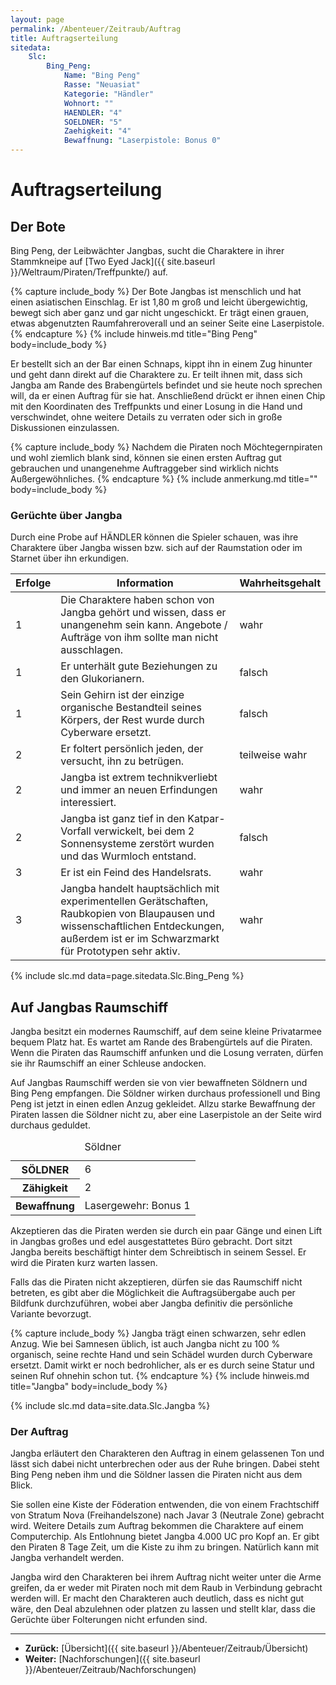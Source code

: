 ```yaml
---
layout: page
permalink: /Abenteuer/Zeitraub/Auftrag
title: Auftragserteilung
sitedata:
    Slc:
        Bing_Peng:
            Name: "Bing Peng"
            Rasse: "Neuasiat"
            Kategorie: "Händler"
            Wohnort: ""
            HAENDLER: "4"
            SOELDNER: "5"
            Zaehigkeit: "4"
            Bewaffnung: "Laserpistole: Bonus 0"
---
```


# Auftragserteilung

## Der Bote

Bing Peng, der Leibwächter Jangbas, sucht die Charaktere in ihrer Stammkneipe auf [Two Eyed Jack]({{ site.baseurl }}/Weltraum/Piraten/Treffpunkte/) auf.

{% capture include_body %}
Der Bote Jangbas ist menschlich und hat einen asiatischen Einschlag. Er ist 1,80 m groß und leicht übergewichtig, bewegt sich aber ganz und gar nicht ungeschickt. Er trägt einen grauen, etwas abgenutzten Raumfahreroverall und an seiner Seite eine Laserpistole.
{% endcapture %}
{% include hinweis.md title="Bing Peng" body=include_body %}

Er bestellt sich an der Bar einen Schnaps, kippt ihn in einem Zug hinunter und geht dann direkt auf die Charaktere zu. Er teilt ihnen mit, dass sich Jangba am Rande des Brabengürtels befindet und sie heute noch sprechen will, da er einen Auftrag für sie hat. Anschließend drückt er ihnen einen Chip mit den Koordinaten des Treffpunkts und einer Losung in die Hand und verschwindet, ohne weitere Details zu verraten oder sich in große Diskussionen einzulassen.

{% capture include_body %}
Nachdem die Piraten noch Möchtegernpiraten und wohl ziemlich blank sind, können sie einen ersten Auftrag gut gebrauchen und unangenehme Auftraggeber sind wirklich nichts Außergewöhnliches.
{% endcapture %}
{% include anmerkung.md title="" body=include_body %}

### Gerüchte über Jangba

Durch eine Probe auf HÄNDLER können die Spieler schauen, was ihre Charaktere über Jangba wissen bzw. sich auf der Raumstation oder im Starnet über ihn erkundigen.

<table>
<thead>
<tr><th>Erfolge</th><th>Information</th><th>Wahrheitsgehalt</th></tr>
</thead>
<tbody>
<tr><td>1</td><td>Die Charaktere haben schon von Jangba gehört und wissen, dass er unangenehm sein kann. Angebote / Aufträge von ihm sollte man nicht ausschlagen.</td><td>wahr</td></tr>
<tr><td>1</td><td>Er unterhält gute Beziehungen zu den Glukorianern.</td><td>falsch</td></tr>
<tr><td>1</td><td>Sein Gehirn ist der einzige organische Bestandteil seines Körpers, der Rest wurde durch Cyberware ersetzt.</td><td>falsch</td></tr>
<tr><td>2</td><td>Er foltert persönlich jeden, der versucht, ihn zu betrügen.</td><td>teilweise wahr</td></tr>
<tr><td>2</td><td>Jangba ist extrem technikverliebt und immer an neuen Erfindungen interessiert.</td><td>wahr</td></tr>
<tr><td>2</td><td>Jangba ist ganz tief in den Katpar-Vorfall verwickelt, bei dem 2 Sonnensysteme zerstört wurden und das Wurmloch entstand.</td><td>falsch</td></tr>
<tr><td>3</td><td>Er ist ein Feind des Handelsrats.</td><td>wahr</td></tr>
<tr><td>3</td><td>Jangba handelt hauptsächlich mit experimentellen Gerätschaften, Raubkopien von Blaupausen und wissenschaftlichen Entdeckungen, außerdem ist er im Schwarzmarkt für Prototypen sehr aktiv.</td><td>wahr</td></tr>
</tbody>
</table>

{% include slc.md data=page.sitedata.Slc.Bing_Peng %}

## Auf Jangbas Raumschiff

Jangba besitzt ein modernes Raumschiff, auf dem seine kleine Privatarmee bequem Platz hat. Es wartet am Rande des Brabengürtels auf die Piraten. Wenn die Piraten das Raumschiff anfunken und die Losung verraten, dürfen sie ihr Raumschiff an einer Schleuse andocken.

Auf Jangbas Raumschiff werden sie von vier bewaffneten Söldnern und Bing Peng empfangen. Die Söldner wirken durchaus professionell und Bing Peng ist jetzt in einen edlen Anzug gekleidet. Allzu starke Bewaffnung der Piraten lassen die Söldner nicht zu, aber eine Laserpistole an der Seite wird durchaus geduldet.

<table>
<caption>Söldner</caption>
<tbody>
<tr><th>SÖLDNER</th><td>6</td></tr>
<tr><th>Zähigkeit</th><td>2</td></tr>
<tr><th>Bewaffnung</th><td>Lasergewehr: Bonus 1</td></tr>
</tbody>
</table>

Akzeptieren das die Piraten werden sie durch ein paar Gänge und einen Lift in Jangbas großes und edel ausgestattetes Büro gebracht. Dort sitzt Jangba bereits beschäftigt hinter dem Schreibtisch in seinem Sessel. Er wird die Piraten kurz warten lassen.

Falls das die Piraten nicht akzeptieren, dürfen sie das Raumschiff nicht betreten, es gibt aber die Möglichkeit die Auftragsübergabe auch per Bildfunk durchzuführen, wobei aber Jangba definitiv die persönliche Variante bevorzugt.

{% capture include_body %}
Jangba trägt einen schwarzen, sehr edlen Anzug. Wie bei Samnesen üblich, ist auch Jangba nicht zu 100 % organisch, seine rechte Hand und sein Schädel wurden durch Cyberware ersetzt. Damit wirkt er noch bedrohlicher, als er es durch seine Statur und seinen Ruf ohnehin schon tut.
{% endcapture %}
{% include hinweis.md title="Jangba" body=include_body %}

{% include slc.md data=site.data.Slc.Jangba %}

### Der Auftrag

Jangba erläutert den Charakteren den Auftrag in einem gelassenen Ton und lässt sich dabei nicht unterbrechen oder aus der Ruhe bringen. Dabei steht Bing Peng neben ihm und die Söldner lassen die Piraten nicht aus dem Blick.

Sie sollen eine Kiste der Föderation entwenden, die von einem Frachtschiff von Stratum Nova (Freihandelszone) nach Javar 3 (Neutrale Zone) gebracht wird. Weitere Details zum Auftrag bekommen die Charaktere auf einem Computerchip. Als Entlohnung bietet Jangba 4.000 UC pro Kopf an. Er gibt den Piraten 8 Tage Zeit, um die Kiste zu ihm zu bringen. Natürlich kann mit Jangba verhandelt werden.

Jangba wird den Charakteren bei ihrem Auftrag nicht weiter unter die Arme greifen, da er weder mit Piraten noch mit dem Raub in Verbindung gebracht werden will. Er macht den Charakteren auch deutlich, dass es nicht gut wäre, den Deal abzulehnen oder platzen zu lassen und stellt klar, dass die Gerüchte über Folterungen nicht erfunden sind.

***

- **Zurück:** [Übersicht]({{ site.baseurl }}/Abenteuer/Zeitraub/Übersicht)
- **Weiter:** [Nachforschungen]({{ site.baseurl }}/Abenteuer/Zeitraub/Nachforschungen)
